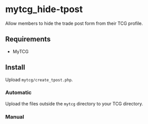 # mytcg_hide-tpost
Allow members to hide the trade post form from their TCG profile.

## Requirements
- MyTCG

## Install
Upload `mytcg/create_tpost.php`.

### Automatic
Upload the files outside the `mytcg` directory to your TCG directory.

### Manual
